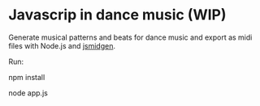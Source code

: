 Javascrip in dance music (WIP)
==============================

Generate musical patterns and beats for dance music and export as midi files with Node.js and [jsmidgen](https://github.com/dingram/jsmidgen).

Run:

npm install

node app.js
